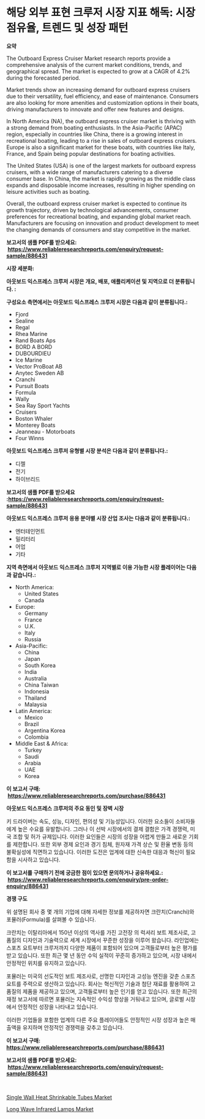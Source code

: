 <p><h1>해당 외부 표현 크루저 시장 지표 해독: 시장 점유율, 트렌드 및 성장 패턴</h1></p><p><strong>요약</strong></p>
<p><p>The Outboard Express Cruiser Market research reports provide a comprehensive analysis of the current market conditions, trends, and geographical spread. The market is expected to grow at a CAGR of 4.2% during the forecasted period.</p><p>Market trends show an increasing demand for outboard express cruisers due to their versatility, fuel efficiency, and ease of maintenance. Consumers are also looking for more amenities and customization options in their boats, driving manufacturers to innovate and offer new features and designs.</p><p>In North America (NA), the outboard express cruiser market is thriving with a strong demand from boating enthusiasts. In the Asia-Pacific (APAC) region, especially in countries like China, there is a growing interest in recreational boating, leading to a rise in sales of outboard express cruisers. Europe is also a significant market for these boats, with countries like Italy, France, and Spain being popular destinations for boating activities.</p><p>The United States (USA) is one of the largest markets for outboard express cruisers, with a wide range of manufacturers catering to a diverse consumer base. In China, the market is rapidly growing as the middle class expands and disposable income increases, resulting in higher spending on leisure activities such as boating.</p><p>Overall, the outboard express cruiser market is expected to continue its growth trajectory, driven by technological advancements, consumer preferences for recreational boating, and expanding global market reach. Manufacturers are focusing on innovation and product development to meet the changing demands of consumers and stay competitive in the market.</p></p>
<p><strong>보고서의 샘플 PDF를 받으세요: &nbsp;<a href="https://www.reliableresearchreports.com/enquiry/request-sample/886431">https://www.reliableresearchreports.com/enquiry/request-sample/886431</a></strong></p>
<p><strong>시장 세분화:</strong></p>
<p><strong> 아웃보드 익스프레스 크루저 시장은 개요, 배포, 애플리케이션 및 지역으로 더 분류됩니다. :</strong></p>
<p><strong>구성요소 측면에서는 아웃보드 익스프레스 크루저 시장은 다음과 같이 분류됩니다.:</strong></p>
<p><ul><li>Fjord</li><li>Sealine</li><li>Regal</li><li>Rhea Marine</li><li>Rand Boats Aps</li><li>BORD A BORD</li><li>DUBOURDIEU</li><li>Ice Marine</li><li>Vector ProBoat AB</li><li>Anytec Sweden AB</li><li>Cranchi</li><li>Pursuit Boats</li><li>Formula</li><li>Wally</li><li>Sea Ray Sport Yachts</li><li>Cruisers</li><li>Boston Whaler</li><li>Monterey Boats</li><li>Jeanneau - Motorboats</li><li>Four Winns</li></ul></p>
<p><strong> 아웃보드 익스프레스 크루저 유형별 시장 분석은 다음과 같이 분류됩니다.:</strong></p>
<p><ul><li>디젤</li><li>전기</li><li>하이브리드</li></ul></p>
<p><strong>보고서의 샘플 PDF를 받으세요 :<a href="https://www.reliableresearchreports.com/enquiry/request-sample/886431">https://www.reliableresearchreports.com/enquiry/request-sample/886431</a></strong></p>
<p><strong> 아웃보드 익스프레스 크루저 응용 분야별 시장 산업 조사는 다음과 같이 분류됩니다.:</strong></p>
<p><ul><li>엔터테인먼트</li><li>밀리터리</li><li>어업</li><li>기타</li></ul></p>
<p><strong>지역 측면에서 아웃보드 익스프레스 크루저 지역별로 이용 가능한 시장 플레이어는 다음과 같습니다.:</strong></p>
<p><ul>
    <li>
        North America:
        <ul>
            <li>United States</li>
            <li>Canada</li>
        </ul>
    </li>
    <li>
        Europe:
        <ul>
            <li>Germany</li>
            <li>France</li>
            <li>U.K.</li>
            <li>Italy</li>
            <li>Russia</li>
        </ul>
    </li>
    <li>
        Asia-Pacific:
        <ul>
            <li>China</li>
            <li>Japan</li>
            <li>South Korea</li>
            <li>India</li>
            <li>Australia</li>
            <li>China Taiwan</li>
            <li>Indonesia</li>
            <li>Thailand</li>
            <li>Malaysia</li>
        </ul>
    </li>
    <li>
        Latin America:
        <ul>
            <li>Mexico</li>
            <li>Brazil</li>
            <li>Argentina Korea</li>
            <li>Colombia</li>
        </ul>
    </li>
    <li>
        Middle East & Africa:
        <ul>
            <li>Turkey</li>
            <li>Saudi</li>
            <li>Arabia</li>
            <li>UAE</li>
            <li>Korea</li>
        </ul>
    </li>
    </ul></p>
<p><strong>이 보고서 구매: &nbsp;<a href="https://www.reliableresearchreports.com/purchase/886431">https://www.reliableresearchreports.com/purchase/886431</a></strong></p>
<p><strong>아웃보드 익스프레스 크루저의 주요 동인 및 장벽 시장</strong></p>
<p><p>키 드라이버는 속도, 성능, 디자인, 편의성 및 기능성입니다. 이러한 요소들이 소비자들에게 높은 수요를 유발합니다. 그러나 이 선박 시장에서의 결제 결함은 가격 경쟁력, 미국 조합 및 허가 규제입니다. 이러한 요인들은 시장의 성장을 어렵게 만들고 새로운 기회를 제한합니다. 또한 외부 경제 요인과 경기 침체, 원자재 가격 상슨 및 환율 변동 등의 불확실성에 직면하고 있습니다. 이러한 도전은 업계에 대한 신속한 대응과 혁신이 필요함을 시사하고 있습니다.</p></p>
<p><strong>이 보고서를 구매하기 전에 궁금한 점이 있으면 문의하거나 공유하세요.: &nbsp;<a href="https://www.reliableresearchreports.com/enquiry/pre-order-enquiry/886431">https://www.reliableresearchreports.com/enquiry/pre-order-enquiry/886431</a></strong></p>
<p><strong>경쟁 구도</strong></p>
<p><p>위 설명된 회사 중 몇 개의 기업에 대해 자세한 정보를 제공하자면 크란치(Cranchi)와 포뮬러(Formula)를 살펴볼 수 있습니다. </p><p>크란치는 이탈리아에서 150년 이상의 역사를 가진 고전장 의 럭셔리 보트 제조사로, 고품질의 디자인과 기술력으로 세계 시장에서 꾸준한 성장을 이루어 왔습니다. 라인업에는 스포츠 요트부터 크루저까지 다양한 제품이 포함되어 있으며 고객들로부터 높은 평가를 받고 있습니다. 또한 최근 몇 년 동안 수익 실적이 꾸준히 증가하고 있으며, 시장 내에서 안정적인 위치를 유지하고 있습니다.</p><p>포뮬러는 미국의 선도적인 보트 제조사로, 선명한 디자인과 고성능 엔진을 갖춘 스포츠 요트를 주력으로 생산하고 있습니다. 회사는 혁신적인 기술과 첨단 재료를 활용하여 고품질의 제품을 제공하고 있으며, 고객들로부터 높은 인기를 얻고 있습니다. 또한 최근의 재정 보고서에 따르면 포뮬러는 지속적인 수익성 향상을 거둬내고 있으며, 글로벌 시장에서 안정적인 성장을 나타내고 있습니다.</p><p>이러한 기업들을 포함한 업계의 다른 주요 플레이어들도 안정적인 시장 성장과 높은 매출액을 유지하며 안정적인 경쟁력을 갖추고 있습니다.</p></p>
<p><strong>이 보고서 구매: &nbsp; <a href="https://www.reliableresearchreports.com/purchase/886431">https://www.reliableresearchreports.com/purchase/886431</a></strong></p>
<p><strong>보고서의 샘플 PDF를 받으세요: &nbsp;<a href="https://www.reliableresearchreports.com/enquiry/request-sample/886431">https://www.reliableresearchreports.com/enquiry/request-sample/886431</a></strong><strong></strong></p>
<p>&nbsp;</p>
<p><p><a href="https://github.com/Hazelklievgspy6vdcsmu106w/Market-Research-Report-List-1/blob/main/single-wall-heat-shrinkable-tubes-market.md">Single Wall Heat Shrinkable Tubes Market</a></p><p><a href="https://picayune-night-cbd.notion.site/Long-Wave-Infrared-Lamps-Market-Size-and-Examines-its-Market-Scope-with-a-Primary-Focus-on-Growth--ca5d16dbc3484752b66736f6b583b3ab">Long Wave Infrared Lamps Market</a></p></p>